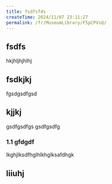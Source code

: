 ```yaml
---
title: fsdfsfds
createTime: 2024/11/07 23:11:27
permalink: /fr/MuseumLibrary/F5pCPVsQ/
---
```


## fsdfs
hkjhljhjhlhj
## fsdkjkj

fgsdgsdfgsd

## kjjkj

gsdfgsdfgs
gsdfgsdfg

### 1.1 gfdgdf


lkghjlksdfhglhlkhglksafdhgk

## liiuhj

